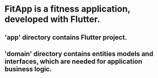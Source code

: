 # FitApp is a fitness application, developed with Flutter.

## 'app' directory contains Flutter project.
## 'domain' directory contains entities models and interfaces, which are needed for application business logic.

